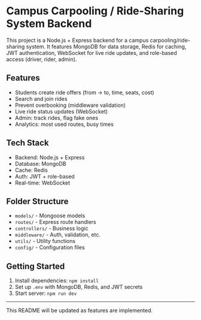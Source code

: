 # Campus Carpooling / Ride-Sharing System Backend

This project is a Node.js + Express backend for a campus carpooling/ride-sharing system. It features MongoDB for data storage, Redis for caching, JWT authentication, WebSocket for live ride updates, and role-based access (driver, rider, admin).

## Features
- Students create ride offers (from → to, time, seats, cost)
- Search and join rides
- Prevent overbooking (middleware validation)
- Live ride status updates (WebSocket)
- Admin: track rides, flag fake ones
- Analytics: most used routes, busy times

## Tech Stack
- Backend: Node.js + Express
- Database: MongoDB
- Cache: Redis
- Auth: JWT + role-based
- Real-time: WebSocket

## Folder Structure
- `models/` - Mongoose models
- `routes/` - Express route handlers
- `controllers/` - Business logic
- `middleware/` - Auth, validation, etc.
- `utils/` - Utility functions
- `config/` - Configuration files

## Getting Started
1. Install dependencies: `npm install`
2. Set up `.env` with MongoDB, Redis, and JWT secrets
3. Start server: `npm run dev`

---

This README will be updated as features are implemented.
